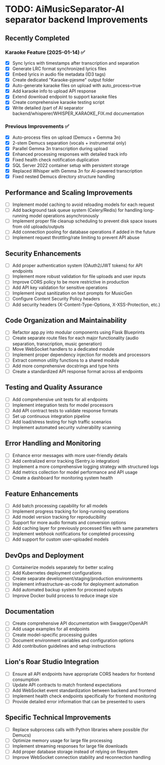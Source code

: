# TODO: AiMusicSeparator-AI separator backend Improvements

## Recently Completed

### Karaoke Feature (2025-01-14) ✅
- [x] Sync lyrics with timestamps after transcription and separation
- [x] Generate LRC format synchronized lyrics files
- [x] Embed lyrics in audio file metadata (ID3 tags)
- [x] Create dedicated "Karaoke-pjesme" output folder
- [x] Auto-generate karaoke files on upload with auto_process=true
- [x] Add karaoke info to upload API response
- [x] Extend download endpoint to support karaoke files
- [x] Create comprehensive karaoke testing script
- [x] Write detailed /part of AI separator backend/whisperer/WHISPER_KARAOKE_FIX.md documentation

### Previous Improvements ✅
- [x] Auto-process files on upload (Demucs + Gemma 3n)
- [x] 2-stem Demucs separation (vocals + instrumental only)
- [x] Parallel Gemma 3n transcription during upload
- [x] Enhanced processing responses with detailed track info
- [x] Fixed health check notification duplication
- [x] SQL Server 2022 container setup with persistent storage
- [x] Replaced Whisper with Gemma 3n for AI-powered transcription
- [x] Fixed nested Demucs directory structure handling

## Performance and Scaling Improvements
- [ ] Implement model caching to avoid reloading models for each request
- [ ] Add background task queue system (Celery/Redis) for handling long-running model operations asynchronously
- [ ] Implement proper file cleanup scheduling to prevent disk space issues from old uploads/outputs
- [ ] Add connection pooling for database operations if added in the future
- [ ] Implement request throttling/rate limiting to prevent API abuse

## Security Enhancements
- [ ] Add proper authentication system (OAuth2/JWT tokens) for API endpoints
- [ ] Implement more robust validation for file uploads and user inputs
- [ ] Improve CORS policy to be more restrictive in production
- [ ] Add API key validation for sensitive operations
- [ ] Implement input sanitization on text prompts for MusicGen
- [ ] Configure Content Security Policy headers
- [ ] Add security headers (X-Content-Type-Options, X-XSS-Protection, etc.)

## Code Organization and Maintainability
- [ ] Refactor app.py into modular components using Flask Blueprints
- [ ] Create separate route files for each major functionality (audio separation, transcription, music generation)
- [ ] Move WebSocket handlers to a dedicated module
- [ ] Implement proper dependency injection for models and processors
- [ ] Extract common utility functions to a shared module
- [ ] Add more comprehensive docstrings and type hints
- [ ] Create a standardized API response format across all endpoints

## Testing and Quality Assurance
- [ ] Add comprehensive unit tests for all endpoints
- [ ] Implement integration tests for model processors
- [ ] Add API contract tests to validate response formats
- [ ] Set up continuous integration pipeline
- [ ] Add load/stress testing for high traffic scenarios
- [ ] Implement automated security vulnerability scanning

## Error Handling and Monitoring
- [ ] Enhance error messages with more user-friendly details
- [ ] Add centralized error tracking (Sentry.io integration)
- [ ] Implement a more comprehensive logging strategy with structured logs
- [ ] Add metrics collection for model performance and API usage
- [ ] Create a dashboard for monitoring system health

## Feature Enhancements
- [ ] Add batch processing capability for all models
- [ ] Implement progress tracking for long-running operations
- [ ] Add model version tracking for reproducibility
- [ ] Support for more audio formats and conversion options
- [ ] Add caching layer for previously processed files with same parameters
- [ ] Implement webhook notifications for completed processing
- [ ] Add support for custom user-uploaded models

## DevOps and Deployment
- [ ] Containerize models separately for better scaling
- [ ] Add Kubernetes deployment configurations
- [ ] Create separate development/staging/production environments
- [ ] Implement infrastructure-as-code for deployment automation
- [ ] Add automated backup system for processed outputs
- [ ] Improve Docker build process to reduce image size

## Documentation
- [ ] Create comprehensive API documentation with Swagger/OpenAPI
- [ ] Add usage examples for all endpoints
- [ ] Create model-specific processing guides
- [ ] Document environment variables and configuration options
- [ ] Add contribution guidelines and setup instructions

## Lion's Roar Studio Integration
- [ ] Ensure all API endpoints have appropriate CORS headers for frontend consumption
- [ ] Update API contracts to match frontend expectations
- [ ] Add WebSocket event standardization between backend and frontend
- [ ] Implement health check endpoints specifically for frontend monitoring
- [ ] Provide detailed error information that can be presented to users

## Specific Technical Improvements
- [ ] Replace subprocess calls with Python libraries where possible (for Demucs)
- [ ] Optimize memory usage for large file processing
- [ ] Implement streaming responses for large file downloads
- [ ] Add proper database storage instead of relying on filesystem
- [ ] Improve WebSocket connection stability and reconnection handling
